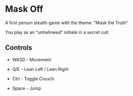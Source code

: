# Mask Off

A first person stealth game with the theme: "Mask the Truth"

You play as an "unhallowed" initiate in a secret cult.

## Controls

* WASD - Movement

* Q/E - Lean Left / Lean Right

* Ctrl - Toggle Crouch

* Space - Jump
